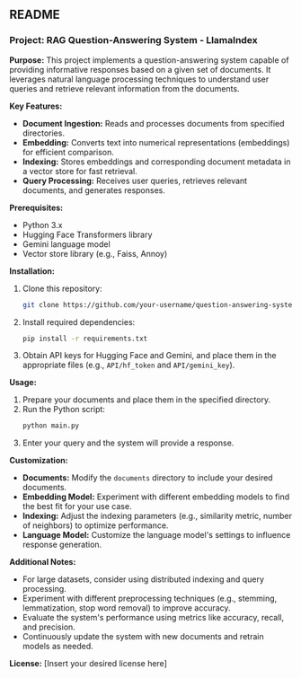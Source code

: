 ## **README**

### **Project: RAG Question-Answering System - LlamaIndex**

**Purpose:**
This project implements a question-answering system capable of providing informative responses based on a given set of documents. It leverages natural language processing techniques to understand user queries and retrieve relevant information from the documents.

**Key Features:**

* **Document Ingestion:** Reads and processes documents from specified directories.
* **Embedding:** Converts text into numerical representations (embeddings) for efficient comparison.
* **Indexing:** Stores embeddings and corresponding document metadata in a vector store for fast retrieval.
* **Query Processing:** Receives user queries, retrieves relevant documents, and generates responses.

**Prerequisites:**

* Python 3.x
* Hugging Face Transformers library
* Gemini language model
* Vector store library (e.g., Faiss, Annoy)

**Installation:**
1. Clone this repository:
   ```bash
   git clone https://github.com/your-username/question-answering-system.git
   ```
2. Install required dependencies:
   ```bash
   pip install -r requirements.txt
   ```
3. Obtain API keys for Hugging Face and Gemini, and place them in the appropriate files (e.g., `API/hf_token` and `API/gemini_key`).

**Usage:**
1. Prepare your documents and place them in the specified directory.
2. Run the Python script:
   ```bash
   python main.py
   ```
3. Enter your query and the system will provide a response.

**Customization:**
* **Documents:** Modify the `documents` directory to include your desired documents.
* **Embedding Model:** Experiment with different embedding models to find the best fit for your use case.
* **Indexing:** Adjust the indexing parameters (e.g., similarity metric, number of neighbors) to optimize performance.
* **Language Model:** Customize the language model's settings to influence response generation.

**Additional Notes:**
* For large datasets, consider using distributed indexing and query processing.
* Experiment with different preprocessing techniques (e.g., stemming, lemmatization, stop word removal) to improve accuracy.
* Evaluate the system's performance using metrics like accuracy, recall, and precision.
* Continuously update the system with new documents and retrain models as needed.

**License:**
[Insert your desired license here]
